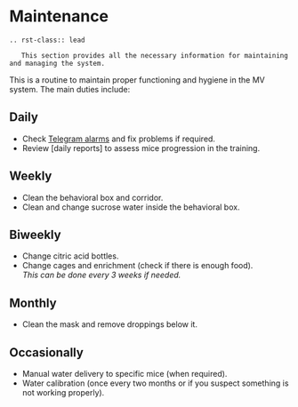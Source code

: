 # Maintenance

```{eval-rst}
.. rst-class:: lead

   This section provides all the necessary information for maintaining and managing the system.

```

This is a routine to maintain proper functioning and hygiene in the MV system. The main duties include:

## Daily

- Check [Telegram alarms](../user_guide/alarms.md) and fix problems if required.
- Review [daily reports] to assess mice progression in the training.

## Weekly

- Clean the behavioral box and corridor.
- Clean and change sucrose water inside the behavioral box.

## Biweekly

- Change citric acid bottles.
- Change cages and enrichment (check if there is enough food).\
_This can be done every 3 weeks if needed._

## Monthly

- Clean the mask and remove droppings below it.

## Occasionally

- Manual water delivery to specific mice (when required).
- Water calibration (once every two months or if you suspect something is not working properly).
